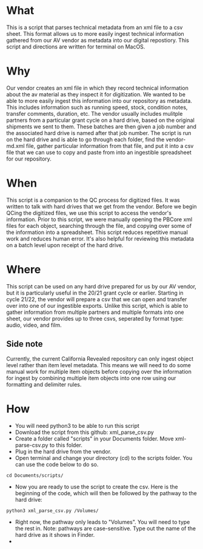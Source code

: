 # What
This is a script that parses technical metadata from an xml file to a csv sheet. This format allows us to more easily ingest technical information gathered from our AV vendor as metadata into our digital repostiory. This script and directions are written for terminal on MacOS.
# Why
Our vendor creates an xml file in which they record technical information about the av material as they inspect it for digitization. We wanted to be able to more easily ingest this information into our repository as metadata. This includes information such as running speed, stock, condition notes, transfer comments, duration, etc. The vendor usually includes mulitple partners from a particular grant cycle on a hard drive, based on the original shipments we sent to them. These batches are then given a job number and the associated hard drive is named after that job number. The script is run on the hard drive and is able to go through each folder, find the vendor-md.xml file, gather particular information from that file, and put it into a csv file that we can use to copy and paste from into an ingestible spreadsheet for our repository.
# When
This script is a companion to the QC process for digitized files. It was written to talk with hard drives that we get from the vendor. Before we begin QCing the digitized files, we use this script to access the vendor's information. Prior to this script, we were manually opening the PBCore xml files for each object, searching through the file, and copying over some of the information into a spreadsheet. This script reduces repetitive manual work and reduces human error. It's also helpful for reviewing this metadata on a batch level upon receipt of the hard drive.
# Where
This script can be used on any hard drive prepared for us by our AV vendor, but it is particularly useful in the 20/21 grant cycle or earlier. Starting in cycle 21/22, the vendor will prepare a csv that we can open and transfer over into one of our ingestible exports. Unlike this script, which is able to gather information from multiple partners and multiple formats into one sheet, our vendor provides up to three csvs, seperated by format type: audio, video, and film.
## Side note
Currently, the current California Revealed repository can only ingest object level rather than item level metadata. This means we will need to do some manual work for multiple item objects before copying over the information for ingest by combining multiple item objects into one row using our formatting and delimiter rules.
# How
- You will need python3 to be able to run this script
- Download the script from this github: xml_parse_csv.py
- Create a folder called "scripts" in your Documents folder. Move xml-parse-csv.py to this folder.
- Plug in the hard drive from the vendor.
- Open terminal and change your directory (cd) to the scripts folder. You can use the code below to do so.
```
cd Documents/scripts/
```
- Now you are ready to use the script to create the csv. Here is the beginning of the code, which will then be followed by the pathway to the hard drive:
```
python3 xml_parse_csv.py /Volumes/
```
- Right now, the pathway only leads to "Volumes". You will need to type the rest in. Note: pathways are case-sensitive. Type out the name of the hard drive as it shows in Finder. 
- 
